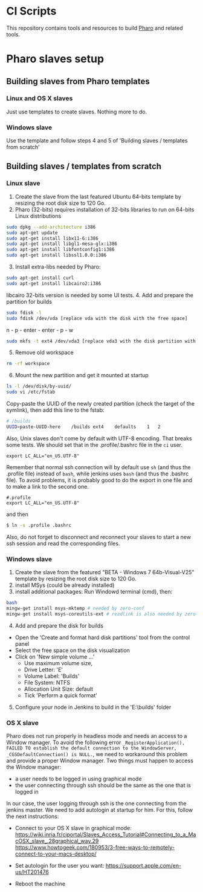 # CI Scripts

This repository contains tools and resources to build
[Pharo](http://www.pharo.org) and related tools.

# Pharo slaves setup
## Building slaves from Pharo templates
### Linux and OS X slaves
Just use templates to create slaves. Nothing more to do.
### Windows slave
Use the template and follow steps 4 and 5 of 'Building slaves / templates from scratch'

## Building slaves / templates from scratch
### Linux slave
1. Create the slave from the last featured Ubuntu 64-bits template by resizing the root disk size to 120 Go. 
2. Pharo (32-bits) requires installation of 32-bits libraries to run on 64-bits Linux distributions
```bash
sudo dpkg --add-architecture i386
sudo apt-get update
sudo apt-get install libx11-6:i386
sudo apt-get install libgl1-mesa-glx:i386
sudo apt-get install libfontconfig1:i386
sudo apt-get install libssl1.0.0:i386
```
3. Install extra-libs needed by Pharo:
```bash
sudo apt-get install curl
sudo apt-get install libcairo2:i386
```
libcairo 32-bits version is needed by some UI tests.
4. Add and prepare the partition for builds
```bash
sudo fdisk -l
sudo fdisk /dev/vda [replace vda with the disk with the free space]
```
n - p - enter - enter - p - w
```bash
sudo mkfs -t ext4 /dev/vda3 [replace vda3 with the disk partition with the free space]
```
5. Remove old workspace
```bash
rm -rf workspace
```
6. Mount the new partition and get it mounted at startup
```bash
ls -l /dev/disk/by-uuid/
sudo vi /etc/fstab
```
Copy-paste the UUID of the newly created partition (check the target of the symlink), then add this line to the fstab:
```bash
# /builds
UUID=paste-UUID-here	/builds	ext4	defaults	1	2
```
Also, Unix slaves don't come by default with UTF-8 encoding. That breaks some tests. We should set that in the .profile/.bashrc file in the `ci` user.

```
export LC_ALL="en_US.UTF-8"
 ```
Remember that normal ssh connection will by default use `sh` (and thus the .profile file) instead of `bash`, while jenkins uses `bash` (and thus the .bashrc file). To avoid problems, it is probably good to do the export in one file and to make a link to the second one.

```
#.profile
export LC_ALL="en_US.UTF-8"
 ```
and then
```bash
$ ln -s .profile .bashrc
```

Also, do not forget to disconnect and reconnect your slaves to start a new ssh session and read the corresponding files.

### Windows slave
1. Create the slave from the featured "BETA - Windows 7 64b-Visual-V25"  template by resizing the root disk size to 120 Go. 
2. install MSys (could be already installed)
3. install additional packages:
Run Windowd terminal (cmd), then:
```bash
bash
mingw-get install msys-mktemp # needed by zero-conf
mingw-get install msys-coreutils-ext # readlink is also needed by zero-conf
```
4. Add and prepare the disk for builds
- Open the 'Create and format hard disk partitions' tool from the control panel
- Select the free space on the disk visualization
- Click on 'New simple volume ...'
  - Use maximum volume size,
  - Drive Letter: 'E'
  - Volume Label: 'Builds'
  - File System: NTFS
  - Allocation Unit Size: default
  - Tick 'Perform a quick format'
5. Configure your node in Jenkins to build in the 'E:\builds' folder

### OS X slave
Pharo does not run properly in headless mode and needs an access to a Window manager.
To avoid the following error `_RegisterApplication(), FAILED TO establish the default connection to the WindowServer, _CGSDefaultConnection() is NULL.`, we need to workaround this problem and provide a proper Window manager. Two things must happen to access the Window manager:
 - a user needs to be logged in using graphical mode
 - the user connecting through ssh should be the same as the one that is logged in
 
In our case, the user logging through ssh is the one connecting from the jenkins master. We need to add autologin at startup for him.
For this, follow the next instructions:
 - Connect to your OS X slave in graphical mode: https://wiki.inria.fr/ciportal/Slaves_Access_Tutorial#Connecting_to_a_MacOSX_slave_.28graphical_way.29
https://www.howtogeek.com/180953/3-free-ways-to-remotely-connect-to-your-macs-desktop/

 - Set autologin for the user you want: https://support.apple.com/en-us/HT201476

 - Reboot the machine
